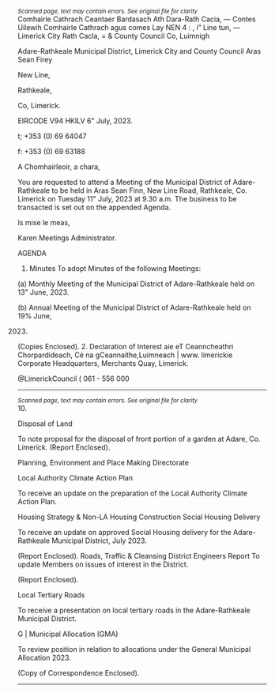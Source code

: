*<small>Scanned page, text may contain errors. See original file for clarity</small>*  
Comhairle Cathrach Ceantaer Bardasach Ath Dara-Rath Cacia,
— Contes Uilewih Comhairle Cathrach agus comes Lay
NEN 4 : , i” Line tun,
— Limerick City Rath Cacla,
= & County Council Co, Luimnigh

Adare-Rathkeale Municipal District,
Limerick City and County Council
Aras Sean Firey

New Line,

Rathkeale,

Co, Limerick.

EIRCODE V94 HKILV
6" July, 2023.

t; +353 (0) 69 64047

f: +353 (0) 69 63188

A Chomhairleoir, a chara,

You are requested to attend a Meeting of the Municipal District of Adare-Rathkeale to be held in
Aras Sean Finn, New Line Road, Rathkeale, Co. Limerick on Tuesday 11" July, 2023 at 9.30 a.m.
The business to be transacted is set out on the appended Agenda.

Is mise le meas,

Karen
Meetings Administrator.

AGENDA
1. Minutes
To adopt Minutes of the following Meetings:

(a) Monthly Meeting of the Municipal District of Adare-Rathkeale held on 13" June,
2023.

(b) Annual Meeting of the Municipal District of Adare-Rathkeale held on 19% June,

2023.
(Copies Enclosed).
2. Declaration of Interest
aie eT
Ceanncheathri Chorpardideach, Cé na gCeannaithe,Luimneach | www. limerickie
Corporate Headquarters, Merchants Quay, Limerick.

@LimerickCouncil
( 061 - 556 000

---
*<small>Scanned page, text may contain errors. See original file for clarity</small>*  
10.

Disposal of Land

To note proposal for the disposal of front portion of a garden at Adare, Co. Limerick.
(Report Enclosed).

Planning, Environment and Place Making Directorate

Local Authority Climate Action Plan

To receive an update on the preparation of the Local Authority Climate Action Plan.

Housing Strategy & Non-LA Housing Construction
Social Housing Delivery

To receive an update on approved Social Housing delivery for the Adare-Rathkeale
Municipal District, July 2023.

(Report Enclosed).
Roads, Traffic & Cleansing
District Engineers Report
To update Members on issues of interest in the District.

(Report Enclosed).

Local Tertiary Roads

To receive a presentation on local tertiary roads in the Adare-Rathkeale Municipal District.

G | Municipal Allocation (GMA)

To review position in relation to allocations under the General Municipal Allocation 2023.

(Copy of Correspondence Enclosed).

---
